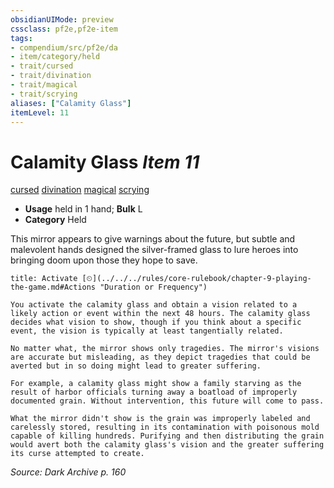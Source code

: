 ```yaml
---
obsidianUIMode: preview
cssclass: pf2e,pf2e-item
tags:
- compendium/src/pf2e/da
- item/category/held
- trait/cursed
- trait/divination
- trait/magical
- trait/scrying
aliases: ["Calamity Glass"]
itemLevel: 11
---
```

# Calamity Glass *Item 11*  
[cursed](../../../rules/traits/cursed-gmg.md)  [divination](../../../rules/traits/divination.md)  [magical](../../../rules/traits/magical.md)  [scrying](../../../rules/traits/scrying.md)  

- **Usage** held in 1 hand; **Bulk** L
- **Category** Held

This mirror appears to give warnings about the future, but subtle and malevolent hands designed the silver-framed glass to lure heroes into bringing doom upon those they hope to save.

```ad-embed-ability
title: Activate [⏲](../../../rules/core-rulebook/chapter-9-playing-the-game.md#Actions "Duration or Frequency")

You activate the calamity glass and obtain a vision related to a likely action or event within the next 48 hours. The calamity glass decides what vision to show, though if you think about a specific event, the vision is typically at least tangentially related.

No matter what, the mirror shows only tragedies. The mirror's visions are accurate but misleading, as they depict tragedies that could be averted but in so doing might lead to greater suffering.

For example, a calamity glass might show a family starving as the result of harbor officials turning away a boatload of improperly documented grain. Without intervention, this future will come to pass.

What the mirror didn't show is the grain was improperly labeled and carelessly stored, resulting in its contamination with poisonous mold capable of killing hundreds. Purifying and then distributing the grain would avert both the calamity glass's vision and the greater suffering its curse attempted to create.
```

*Source: Dark Archive p. 160*
